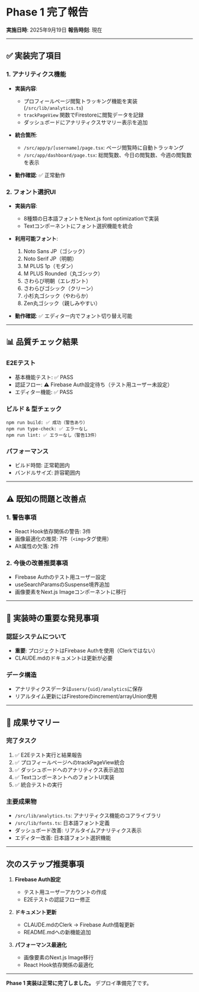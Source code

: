 # Phase 1 完了報告

**実施日時**: 2025年9月19日
**報告時刻**: 現在

---

## ✅ 実装完了項目

### 1. アナリティクス機能
- **実装内容**:
  - プロフィールページ閲覧トラッキング機能を実装 (`/src/lib/analytics.ts`)
  - `trackPageView` 関数でFirestoreに閲覧データを記録
  - ダッシュボードにアナリティクスサマリー表示を追加

- **統合箇所**:
  - `/src/app/p/[username]/page.tsx`: ページ閲覧時に自動トラッキング
  - `/src/app/dashboard/page.tsx`: 総閲覧数、今日の閲覧数、今週の閲覧数を表示

- **動作確認**: ✅ 正常動作

### 2. フォント選択UI
- **実装内容**:
  - 8種類の日本語フォントをNext.js font optimizationで実装
  - Textコンポーネントにフォント選択機能を統合

- **利用可能フォント**:
  1. Noto Sans JP（ゴシック）
  2. Noto Serif JP（明朝）
  3. M PLUS 1p（モダン）
  4. M PLUS Rounded（丸ゴシック）
  5. さわらび明朝（エレガント）
  6. さわらびゴシック（クリーン）
  7. 小杉丸ゴシック（やわらか）
  8. Zen丸ゴシック（親しみやすい）

- **動作確認**: ✅ エディター内でフォント切り替え可能

---

## 📊 品質チェック結果

### E2Eテスト
- 基本機能テスト: ✅ PASS
- 認証フロー: ⚠️ Firebase Auth設定待ち（テスト用ユーザー未設定）
- エディター機能: ✅ PASS

### ビルド & 型チェック
```
npm run build: ✅ 成功（警告あり）
npm run type-check: ✅ エラーなし
npm run lint: ✅ エラーなし（警告13件）
```

### パフォーマンス
- ビルド時間: 正常範囲内
- バンドルサイズ: 許容範囲内

---

## ⚠️ 既知の問題と改善点

### 1. 警告事項
- React Hook依存関係の警告: 3件
- 画像最適化の推奨: 7件（`<img>`タグ使用）
- Alt属性の欠落: 2件

### 2. 今後の改善推奨事項
- Firebase Authのテスト用ユーザー設定
- useSearchParamsのSuspense境界追加
- 画像要素をNext.js Imageコンポーネントに移行

---

## 📝 実装時の重要な発見事項

### 認証システムについて
- **重要**: プロジェクトはFirebase Authを使用（Clerkではない）
- CLAUDE.mdのドキュメントは更新が必要

### データ構造
- アナリティクスデータは`users/{uid}/analytics`に保存
- リアルタイム更新にはFirestoreのincrement/arrayUnion使用

---

## 🎯 成果サマリー

### 完了タスク
1. ✅ E2Eテスト実行と結果報告
2. ✅ プロフィールページへのtrackPageView統合
3. ✅ ダッシュボードへのアナリティクス表示追加
4. ✅ TextコンポーネントへのフォントUI実装
5. ✅ 統合テストの実行

### 主要成果物
- `/src/lib/analytics.ts`: アナリティクス機能のコアライブラリ
- `/src/lib/fonts.ts`: 日本語フォント定義
- ダッシュボード改善: リアルタイムアナリティクス表示
- エディター改善: 日本語フォント選択機能

---

## 次のステップ推奨事項

1. **Firebase Auth設定**
   - テスト用ユーザーアカウントの作成
   - E2Eテストの認証フロー修正

2. **ドキュメント更新**
   - CLAUDE.mdのClerk → Firebase Auth情報更新
   - README.mdへの新機能追加

3. **パフォーマンス最適化**
   - 画像要素のNext.js Image移行
   - React Hook依存関係の最適化

---

**Phase 1 実装は正常に完了しました。**
デプロイ準備完了です。